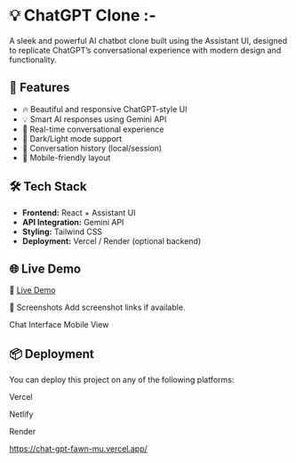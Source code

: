 # 💡 ChatGPT Clone :-

A sleek and powerful AI chatbot clone built using the Assistant UI, designed to replicate ChatGPT’s conversational experience with modern design and functionality.

## 🚀 Features

- 🔥 Beautiful and responsive ChatGPT-style UI
- 💡 Smart AI responses using Gemini API
- 💬 Real-time conversational experience
- 🌙 Dark/Light mode support
- 📜 Conversation history (local/session)
- 📲 Mobile-friendly layout

## 🛠 Tech Stack

- **Frontend:** React + Assistant UI
- **API Integration:** Gemini API
- **Styling:** Tailwind CSS
- **Deployment:** Vercel  / Render (optional backend)

## 🌐 Live Demo
🔗 [Live Demo](https://chat-gpt-fawn-mu.vercel.app/)

📸 Screenshots
Add screenshot links if available.

Chat Interface	Mobile View

## 📦 Deployment
You can deploy this project on any of the following platforms:

Vercel

Netlify

Render







https://chat-gpt-fawn-mu.vercel.app/
